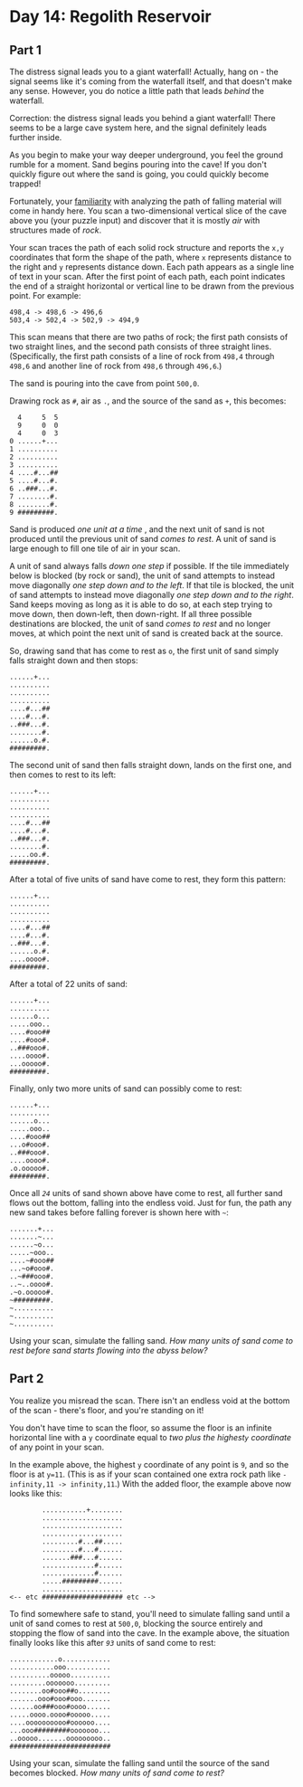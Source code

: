 # Day 14: Regolith Reservoir


## Part 1
The distress signal leads you to a giant waterfall! Actually, hang on - the
signal seems like it's coming from the waterfall itself, and that doesn't make
any sense. However, you do notice a little path that leads _behind_ the
waterfall.

Correction: the distress signal leads you behind a giant waterfall! There
seems to be a large cave system here, and the signal definitely leads further
inside.

As you begin to make your way deeper underground, you feel the ground rumble
for a moment. Sand begins pouring into the cave! If you don't quickly figure
out where the sand is going, you could quickly become trapped!

Fortunately, your [familiarity](https://adventofcode.com/2018/day/17) with
analyzing the path of falling material will come in handy here. You scan a
two-dimensional vertical slice of the cave above you (your puzzle input) and
discover that it is mostly _air_ with structures made of _rock_.

Your scan traces the path of each solid rock structure and reports the `x,y`
coordinates that form the shape of the path, where `x` represents distance to
the right and `y` represents distance down. Each path appears as a single line
of text in your scan. After the first point of each path, each point indicates
the end of a straight horizontal or vertical line to be drawn from the
previous point. For example:

    
    
    498,4 -> 498,6 -> 496,6
    503,4 -> 502,4 -> 502,9 -> 494,9
    

This scan means that there are two paths of rock; the first path consists of
two straight lines, and the second path consists of three straight lines.
(Specifically, the first path consists of a line of rock from `498,4` through
`498,6` and another line of rock from `498,6` through `496,6`.)

The sand is pouring into the cave from point `500,0`.

Drawing rock as `#`, air as `.`, and the source of the sand as `+`, this
becomes:

    
    
      4     5  5
      9     0  0
      4     0  3
    0 ......+...
    1 ..........
    2 ..........
    3 ..........
    4 ....#...##
    5 ....#...#.
    6 ..###...#.
    7 ........#.
    8 ........#.
    9 #########.
    

Sand is produced _one unit at a time_ , and the next unit of sand is not
produced until the previous unit of sand _comes to rest_. A unit of sand is
large enough to fill one tile of air in your scan.

A unit of sand always falls _down one step_ if possible. If the tile
immediately below is blocked (by rock or sand), the unit of sand attempts to
instead move diagonally _one step down and to the left_. If that tile is
blocked, the unit of sand attempts to instead move diagonally _one step down
and to the right_. Sand keeps moving as long as it is able to do so, at each
step trying to move down, then down-left, then down-right. If all three
possible destinations are blocked, the unit of sand _comes to rest_ and no
longer moves, at which point the next unit of sand is created back at the
source.

So, drawing sand that has come to rest as `o`, the first unit of sand simply
falls straight down and then stops:

    
    
    ......+...
    ..........
    ..........
    ..........
    ....#...##
    ....#...#.
    ..###...#.
    ........#.
    ......o.#.
    #########.
    

The second unit of sand then falls straight down, lands on the first one, and
then comes to rest to its left:

    
    
    ......+...
    ..........
    ..........
    ..........
    ....#...##
    ....#...#.
    ..###...#.
    ........#.
    .....oo.#.
    #########.
    

After a total of five units of sand have come to rest, they form this pattern:

    
    
    ......+...
    ..........
    ..........
    ..........
    ....#...##
    ....#...#.
    ..###...#.
    ......o.#.
    ....oooo#.
    #########.
    

After a total of 22 units of sand:

    
    
    ......+...
    ..........
    ......o...
    .....ooo..
    ....#ooo##
    ....#ooo#.
    ..###ooo#.
    ....oooo#.
    ...ooooo#.
    #########.
    

Finally, only two more units of sand can possibly come to rest:

    
    
    ......+...
    ..........
    ......o...
    .....ooo..
    ....#ooo##
    ...o#ooo#.
    ..###ooo#.
    ....oooo#.
    .o.ooooo#.
    #########.
    

Once all _`24`_ units of sand shown above have come to rest, all further sand
flows out the bottom, falling into the endless void. Just for fun, the path
any new sand takes before falling forever is shown here with `~`:

    
    
    .......+...
    .......~...
    ......~o...
    .....~ooo..
    ....~#ooo##
    ...~o#ooo#.
    ..~###ooo#.
    ..~..oooo#.
    .~o.ooooo#.
    ~#########.
    ~..........
    ~..........
    ~..........
    

Using your scan, simulate the falling sand. _How many units of sand come to
rest before sand starts flowing into the abyss below?_




## Part 2


You realize you misread the scan. There isn't an endless void at the bottom of
the scan - there's floor, and you're standing on it!

You don't have time to scan the floor, so assume the floor is an infinite
horizontal line with a `y` coordinate equal to _two plus the highest`y`
coordinate_ of any point in your scan.

In the example above, the highest `y` coordinate of any point is `9`, and so
the floor is at `y=11`. (This is as if your scan contained one extra rock path
like `-infinity,11 -> infinity,11`.) With the added floor, the example above
now looks like this:

    
    
            ...........+........
            ....................
            ....................
            ....................
            .........#...##.....
            .........#...#......
            .......###...#......
            .............#......
            .............#......
            .....#########......
            ....................
    <-- etc #################### etc -->
    

To find somewhere safe to stand, you'll need to simulate falling sand until a
unit of sand comes to rest at `500,0`, blocking the source entirely and
stopping the flow of sand into the cave. In the example above, the situation
finally looks like this after _`93`_ units of sand come to rest:

    
    
    ............o............
    ...........ooo...........
    ..........ooooo..........
    .........ooooooo.........
    ........oo#ooo##o........
    .......ooo#ooo#ooo.......
    ......oo###ooo#oooo......
    .....oooo.oooo#ooooo.....
    ....oooooooooo#oooooo....
    ...ooo#########ooooooo...
    ..ooooo.......ooooooooo..
    #########################
    

Using your scan, simulate the falling sand until the source of the sand
becomes blocked. _How many units of sand come to rest?_


